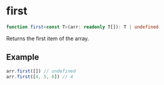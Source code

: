 # first

```ts
function first<const T>(arr: readonly T[]): T | undefined
```

Returns the first item of the array.

## Example

```ts
arr.first([]) // undefined
arr.first([4, 5, 6]) // 4
```
